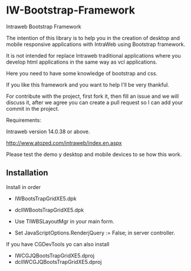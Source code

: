 # IW-Bootstrap-Framework
Intraweb Bootstrap Framework

The intention of this library is to help you in the creation of desktop and mobile responsive applications with IntraWeb using Bootstrap framework.

It is not intended for replace Intraweb traditional applications where you develop html applications in the same way as vcl applications.

Here you need to have some knowledge of bootstrap and css.

If you like this framework and you want to help I'll be very thankful.

For contribute with the project, first fork it, then fill an issue and we will discuss it, after we agree you can create a pull request so I can add your commit in the project.

Requirements:

Intraweb version 14.0.38 or above.

http://www.atozed.com/intraweb/index.en.aspx

Please test the demo y desktop and mobile devices to se how this work.

## Installation

Install in order

* IWBootsTrapGridXE5.dpk
* dclIWBootsTrapGridXE5.dpk

* Use TIWBSLayoutMgr in your main form.
* Set JavaScriptOptions.RenderjQuery := False; in server controller.

If you have CGDevTools yo can also install

* IWCGJQBootsTrapGridXE5.dproj
* dclIWCGJQBootsTrapGridXE5.dproj

